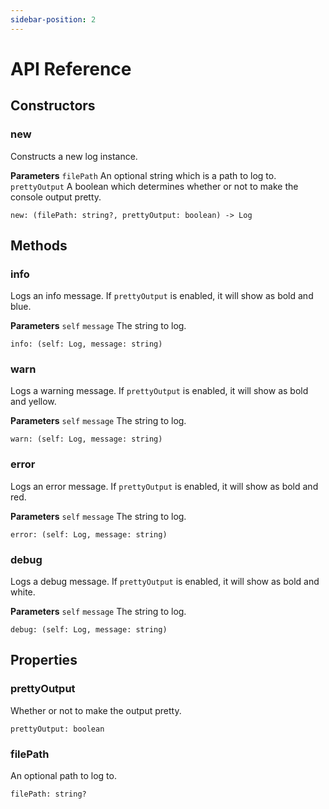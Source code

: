 ```yaml
---
sidebar-position: 2
---
```


# API Reference

## Constructors

### new

Constructs a new log instance.

**Parameters**
``filePath`` An optional string which is a path to log to.
``prettyOutput`` A boolean which determines whether or not to make the console output pretty.

```luau
new: (filePath: string?, prettyOutput: boolean) -> Log
```

## Methods

### info

Logs an info message. If ``prettyOutput`` is enabled, it will show as bold and blue.

**Parameters**
``self``
``message`` The string to log.

```luau
info: (self: Log, message: string)
```

### warn

Logs a warning message. If ``prettyOutput`` is enabled, it will show as bold and yellow.

**Parameters**
``self``
``message`` The string to log.

```luau
warn: (self: Log, message: string)
```

### error

Logs an error message. If ``prettyOutput`` is enabled, it will show as bold and red.

**Parameters**
``self``
``message`` The string to log.

```luau
error: (self: Log, message: string)
```

### debug

Logs a debug message. If ``prettyOutput`` is enabled, it will show as bold and white.

**Parameters**
``self``
``message`` The string to log.

```luau
debug: (self: Log, message: string)
```

## Properties

### prettyOutput

Whether or not to make the output pretty.

```luau
prettyOutput: boolean
```

### filePath

An optional path to log to.

```luau
filePath: string?
```
